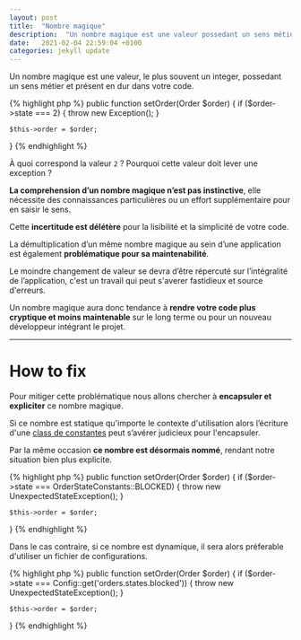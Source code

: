 ```yaml
---
layout: post
title:  "Nombre magique"
description:  "Un nombre magique est une valeur possedant un sens métier et présent en dur dans votre code."
date:   2021-02-04 22:59:04 +0100
categories: jekyll update
---
```


Un nombre magique est une valeur, le plus souvent un integer, possedant un sens métier et présent en dur dans votre code.

{% highlight php %}
public function setOrder(Order $order)
{
    if ($order->state === 2) {
        throw new Exception();
    }

    $this->order = $order;
}
{% endhighlight %}

À quoi correspond la valeur `2` ? Pourquoi cette valeur doit lever une exception ? 

<b>La comprehension d’un nombre magique n’est pas instinctive</b>, elle nécessite des connaissances particulières ou un effort supplémentaire pour en saisir le sens.

Cette <b>incertitude est délétère</b> pour la lisibilité et la simplicité de votre code.

La démultiplication d’un même nombre magique au sein d’une application est également <b>problématique pour sa maintenabilité</b>.

Le moindre changement de valeur se devra d’être répercuté sur l’intégralité de l’application, c'est un travail qui peut s'averer fastidieux et source d'erreurs.

Un nombre magique aura donc tendance à <b>rendre votre code plus cryptique et moins maintenable</b> sur le long terme ou pour un nouveau développeur intégrant le projet.

<hr>

<h1>How to fix</h1>

Pour mitiger cette problématique nous allons chercher à <b>encapsuler et expliciter</b> ce nombre magique.

Si ce nombre est statique qu'importe le contexte d'utilisation alors l’écriture d'une [class de constantes](https://www.php.net/manual/fr/language.oop5.constants.php) peut s’avérer judicieux pour l'encapsuler.

Par la même occasion <b>ce nombre est désormais nommé</b>, rendant notre situation bien plus explicite.

{% highlight php %}
public function setOrder(Order $order)
{
    if ($order->state === OrderStateConstants::BLOCKED) {
        throw new UnexpectedStateException();
    }

    $this->order = $order;
}
{% endhighlight %}

Dans le cas contraire, si ce nombre est dynamique, il sera alors préferable d'utiliser un fichier de configurations.

{% highlight php %}
public function setOrder(Order $order)
{
    if ($order->state === Config::get('orders.states.blocked')) {
        throw new UnexpectedStateException();
    }

    $this->order = $order;
}
{% endhighlight %}
